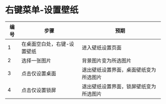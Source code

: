 # 右键菜单-设置壁纸

| 编号 | 步骤                                          | 预期                 |
| ---- | --------------------------------------------- | ------------------- |
| 1    | 在桌面空白处，右键-设置壁纸 | 进入壁纸设置页面 |
| 2    | 选择一张图片 | 背景图片变为所选图片 |
| 3  | 点击仅设置桌面              | 退出壁纸设置界面，桌面壁纸变为所选图片 |
| 4    | 点击仅设置锁屏     | 退出壁纸设置界面，锁屏壁纸变为所选图片 |
